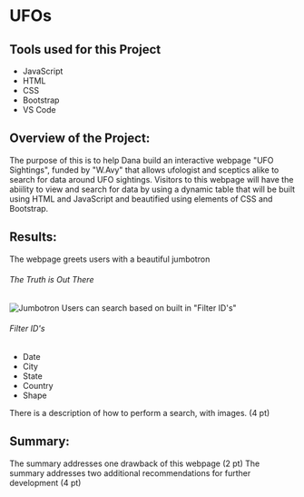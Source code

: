 # UFOs
## Tools used for this Project
  * JavaScript
  * HTML
  * CSS
  * Bootstrap
  * VS Code

## Overview of the Project:

The purpose of this is to help Dana build an interactive webpage "UFO Sightings", funded by "W.Avy" that allows ufologist and sceptics alike to search for data around UFO sightings. Visitors to this webpage will have the abiility to view and search for data by using a dynamic table that will be built using HTML and JavaScript and beautified using elements of CSS and Bootstrap. 

## Results:
The webpage greets users with a beautiful jumbotron 
###### The Truth is Out There

![Jumbotron]()
Users can search based on built in "Filter ID's"

###### Filter ID's 
* Date
* City
* State
* Country
* Shape

There is a description of how to perform a search, with images. (4 pt)
## Summary:

The summary addresses one drawback of this webpage (2 pt)
The summary addresses two additional recommendations for further development (4 pt)
